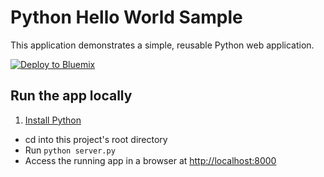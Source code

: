 # Python Hello World Sample

This application demonstrates a simple, reusable Python web application.

[![Deploy to Bluemix](https://bluemix.net/deploy/button.png)](https://bluemix.net/deploy?repository=https://github.com/IBM-Bluemix/python-helloworld)

## Run the app locally

1. [Install Python][]
+ cd into this project's root directory
+ Run `python server.py`
+ Access the running app in a browser at [http://localhost:8000]()

[Install Python]: https://www.python.org/downloads/
